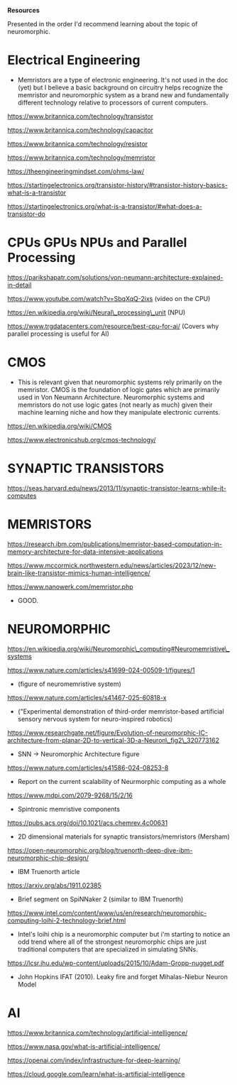 **Resources**

Presented in the order I'd recommend learning about the topic of neuromorphic.

# Electrical Engineering

- Memristors are a type of electronic engineering. It's not used in the doc (yet) but I believe a basic background on circuitry helps recognize the memristor and neuromorphic system as a brand new and fundamentally different technology relative to processors of current computers.

https://www.britannica.com/technology/transistor

https://www.britannica.com/technology/capacitor

https://www.britannica.com/technology/resistor

https://www.britannica.com/technology/memristor

https://theengineeringmindset.com/ohms-law/

https://startingelectronics.org/transistor-history/#transistor-history-basics-what-is-a-transistor

https://startingelectronics.org/what-is-a-transistor/#what-does-a-transistor-do

# CPUs GPUs NPUs and Parallel Processing

https://parikshapatr.com/solutions/von-neumann-architecture-explained-in-detail

https://www.youtube.com/watch?v=SbqXqQ-2ixs (video on the CPU)

https://en.wikipedia.org/wiki/Neural\_processing\_unit (NPU)

https://www.trgdatacenters.com/resource/best-cpu-for-ai/ (Covers why parallel processing is useful for AI)

# CMOS

- This is relevant given that neuromorphic systems rely primarily on the memristor. CMOS is the foundation of logic gates which are primarily used in Von Neumann Architecture. Neuromorphic systems and memristors do not use logic gates (not nearly as much) given their machine learning niche and how they manipulate electronic currents.

https://en.wikipedia.org/wiki/CMOS

https://www.electronicshub.org/cmos-technology/

# SYNAPTIC TRANSISTORS

https://seas.harvard.edu/news/2013/11/synaptic-transistor-learns-while-it-computes

# MEMRISTORS

https://research.ibm.com/publications/memristor-based-computation-in-memory-architecture-for-data-intensive-applications

https://www.mccormick.northwestern.edu/news/articles/2023/12/new-brain-like-transistor-mimics-human-intelligence/

https://www.nanowerk.com/memristor.php 
- GOOD.

# NEUROMORPHIC

https://en.wikipedia.org/wiki/Neuromorphic\_computing#Neuromemristive\_systems

https://www.nature.com/articles/s41699-024-00509-1/figures/1

- (figure of neuromemristive system)

https://www.nature.com/articles/s41467-025-60818-x

- ("Experimental demonstration of third-order memristor-based artificial sensory nervous system for neuro-inspired robotics)

https://www.researchgate.net/figure/Evolution-of-neuromorphic-IC-architecture-from-planar-2D-to-vertical-3D-a-Neuron\_fig2\_320773162

- SNN -> Neuromorphic Architecture figure

https://www.nature.com/articles/s41586-024-08253-8 
- Report on the current scalability of Neurmorphic computing as a whole

https://www.mdpi.com/2079-9268/15/2/16 
- Spintronic memristive components

https://pubs.acs.org/doi/10.1021/acs.chemrev.4c00631 
- 2D dimensional materials for synaptic transistors/memristors (Mersham)

https://open-neuromorphic.org/blog/truenorth-deep-dive-ibm-neuromorphic-chip-design/ 
- IBM Truenorth article

https://arxiv.org/abs/1911.02385 
- Brief segment on SpiNNaker 2 (similar to IBM Truenorth)

https://www.intel.com/content/www/us/en/research/neuromorphic-computing-loihi-2-technology-brief.html 
- Intel's loihi chip is a neuromorphic computer but i'm starting to notice an odd trend where all of the strongest neuromorphic chips are just traditional computers that are specialized in simulating SNNs.

https://lcsr.jhu.edu/wp-content/uploads/2015/10/Adam-Gropp-nugget.pdf
- John Hopkins IFAT (2010). Leaky fire and forget Mihalas-Niebur Neuron Model

# AI

https://www.britannica.com/technology/artificial-intelligence/

https://www.nasa.gov/what-is-artificial-intelligence/

https://openai.com/index/infrastructure-for-deep-learning/

https://cloud.google.com/learn/what-is-artificial-intelligence

